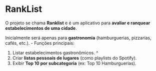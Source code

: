 # RankList

O projeto se chama **Ranklist** e é um aplicativo para **avaliar e ranquear estabelecimentos de uma cidade**.

Inicialmente será apenas para **gastronomia** (hamburguerias, pizzarias, cafés, etc.). - Funções principais: 
1. Listar estabelecimentos gastronômicos. ^
2. Criar **listas pessoais de lugares** (como playlists do Spotify).
3. Exibir **Top 10 por subcategoria** (ex: Top 10 Hamburguerias).
